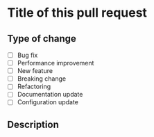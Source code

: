 <!-- 
PLEASE READ CAREFULLY:
1. Check which branch you're targeting:
   - If targeting 'vercel' branch: Close this PR immediately - this branch is for deployment only
   - For all other development work: Target the 'main' branch instead
-->
# Title of this pull request

## Type of change
- [ ] Bug fix
- [ ] Performance improvement
- [ ] New feature
- [ ] Breaking change
- [ ] Refactoring
- [ ] Documentation update
- [ ] Configuration update

## Description
<!-- Describe your changes in detail -->

<!-- Uncomment below if you have issues resolved -->
<!-- 
## Issues Resolved
* {issue number}: {how it resolved}
-->